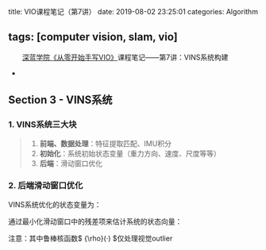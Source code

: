 title: VIO课程笔记（第7讲）
date: 2019-08-02 23:25:01
categories: Algorithm

tags: [computer vision, slam, vio]
---
　　[深蓝学院《从零开始手写VIO》](http://www.shenlanxueyuan.com/course/160)课程笔记——第7讲：VINS系统构建
<!-- more -->

- 

## Section 3 - VINS系统

### 1. VINS系统三大块

> 1. **前端、数据处理**：特征提取匹配、IMU积分
> 2. **初始化**：系统初始状态变量（重力方向、速度、尺度等等）
> 3. **后端**：滑动窗口优化

### 2. 后端滑动窗口优化

 VINS系统优化的状态变量为：

通过最小化滑动窗口中的残差项来估计系统的状态向量：

注意：其中鲁棒核函数$ {\rho}(·) $仅处理视觉outlier